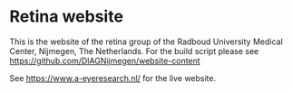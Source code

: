 # Retina website

This is the website of the retina group of the Radboud University Medical Center, Nijmegen, The Netherlands. For the build script please see https://github.com/DIAGNijmegen/website-content

See https://www.a-eyeresearch.nl/ for the live website.
